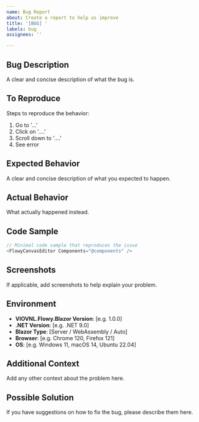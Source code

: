 ```yaml
---
name: Bug Report
about: Create a report to help us improve
title: '[BUG] '
labels: bug
assignees: ''

---
```


## Bug Description
A clear and concise description of what the bug is.

## To Reproduce
Steps to reproduce the behavior:
1. Go to '...'
2. Click on '....'
3. Scroll down to '....'
4. See error

## Expected Behavior
A clear and concise description of what you expected to happen.

## Actual Behavior
What actually happened instead.

## Code Sample
```csharp
// Minimal code sample that reproduces the issue
<FlowyCanvasEditor Components="@components" />
```

## Screenshots
If applicable, add screenshots to help explain your problem.

## Environment
- **VIOVNL.Flowy.Blazor Version**: [e.g. 1.0.0]
- **.NET Version**: [e.g. .NET 9.0]
- **Blazor Type**: [Server / WebAssembly / Auto]
- **Browser**: [e.g. Chrome 120, Firefox 121]
- **OS**: [e.g. Windows 11, macOS 14, Ubuntu 22.04]

## Additional Context
Add any other context about the problem here.

## Possible Solution
If you have suggestions on how to fix the bug, please describe them here.
